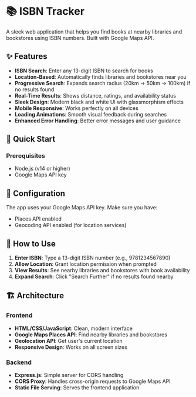# 📚 ISBN Tracker

A sleek web application that helps you find books at nearby libraries and bookstores using ISBN numbers. Built with Google Maps API.

## ✨ Features

- **ISBN Search**: Enter any 13-digit ISBN to search for books
- **Location-Based**: Automatically finds libraries and bookstores near you
- **Progressive Search**: Expands search radius (20km → 50km → 100km) if no results found
- **Real-Time Results**: Shows distance, ratings, and availability status
- **Sleek Design**: Modern black and white UI with glassmorphism effects
- **Mobile Responsive**: Works perfectly on all devices
- **Loading Animations**: Smooth visual feedback during searches
- **Enhanced Error Handling**: Better error messages and user guidance

## 🚀 Quick Start

### Prerequisites
- Node.js (v14 or higher)
- Google Maps API key


## 🔧 Configuration

The app uses your Google Maps API key. Make sure you have:
- Places API enabled
- Geocoding API enabled (for location services)

## 📱 How to Use

1. **Enter ISBN**: Type a 13-digit ISBN number (e.g., 9781234567890)
2. **Allow Location**: Grant location permission when prompted
3. **View Results**: See nearby libraries and bookstores with book availability
4. **Expand Search**: Click "Search Further" if no results found nearby

## 🏗️ Architecture

### Frontend
- **HTML/CSS/JavaScript**: Clean, modern interface
- **Google Maps Places API**: Find nearby libraries and bookstores
- **Geolocation API**: Get user's current location
- **Responsive Design**: Works on all screen sizes

### Backend
- **Express.js**: Simple server for CORS handling
- **CORS Proxy**: Handles cross-origin requests to Google Maps API
- **Static File Serving**: Serves the frontend application

